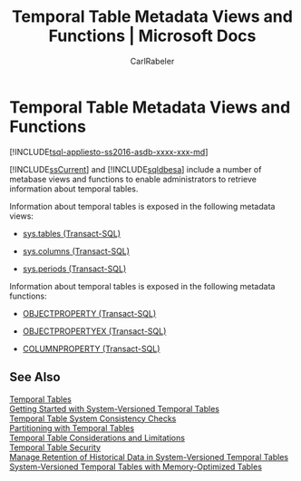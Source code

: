 ﻿---
title: "Temporal Table Metadata Views and Functions | Microsoft Docs"
ms.custom: ""
ms.date: "03/28/2016"
ms.prod: "sql-non-specified"
ms.prod_service: "database-engine, sql-database"
ms.service: ""
ms.component: "tables"
ms.reviewer: ""
ms.suite: "sql"
ms.technology: 
  - "dbe-tables"
ms.tgt_pltfrm: ""
ms.topic: "article"
ms.assetid: e5d23ec9-7d18-40f6-add4-bea13132d0b9
caps.latest.revision: 9
author: "CarlRabeler"
ms.author: "carlrab"
manager: "craigg"
ms.workload: "Inactive"
monikerRange: "= azuresqldb-current || >= sql-server-2016 || = sqlallproducts-allversions"
---
# Temporal Table Metadata Views and Functions
[!INCLUDE[tsql-appliesto-ss2016-asdb-xxxx-xxx-md](../../includes/tsql-appliesto-ss2016-asdb-xxxx-xxx-md.md)]

  [!INCLUDE[ssCurrent](../../includes/sscurrent-md.md)] and [!INCLUDE[sqldbesa](../../includes/sqldbesa-md.md)] include a number of metabase views and functions to enable administrators to retrieve information about temporal tables.  
  
 Information about temporal tables is exposed in the following metadata views:  
  
-   [sys.tables &#40;Transact-SQL&#41;](../../relational-databases/system-catalog-views/sys-tables-transact-sql.md)  
  
-   [sys.columns &#40;Transact-SQL&#41;](../../relational-databases/system-catalog-views/sys-columns-transact-sql.md)  
  
-   [sys.periods &#40;Transact-SQL&#41;](../../relational-databases/system-catalog-views/sys-periods-transact-sql.md)  
  
 Information about temporal tables is exposed in the following metadata functions:  
  
-   [OBJECTPROPERTY &#40;Transact-SQL&#41;](../../t-sql/functions/objectproperty-transact-sql.md)  
  
-   [OBJECTPROPERTYEX &#40;Transact-SQL&#41;](../../t-sql/functions/objectpropertyex-transact-sql.md)  
  
-   [COLUMNPROPERTY &#40;Transact-SQL&#41;](../../t-sql/functions/columnproperty-transact-sql.md)  
  
## See Also  
 [Temporal Tables](../../relational-databases/tables/temporal-tables.md)   
 [Getting Started with System-Versioned Temporal Tables](../../relational-databases/tables/getting-started-with-system-versioned-temporal-tables.md)   
 [Temporal Table System Consistency Checks](../../relational-databases/tables/temporal-table-system-consistency-checks.md)   
 [Partitioning with Temporal Tables](../../relational-databases/tables/partitioning-with-temporal-tables.md)   
 [Temporal Table Considerations and Limitations](../../relational-databases/tables/temporal-table-considerations-and-limitations.md)   
 [Temporal Table Security](../../relational-databases/tables/temporal-table-security.md)   
 [Manage Retention of Historical Data in System-Versioned Temporal Tables](../../relational-databases/tables/manage-retention-of-historical-data-in-system-versioned-temporal-tables.md)   
 [System-Versioned Temporal Tables with Memory-Optimized Tables](../../relational-databases/tables/system-versioned-temporal-tables-with-memory-optimized-tables.md)  
  
  
